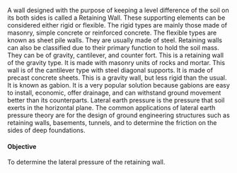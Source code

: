 A wall designed with the purpose of keeping a level difference of the soil on its both sides is called a Retaining Wall. These supporting elements can be considered either rigid or flexible. The rigid types are mainly those made of masonry, simple concrete or reinforced concrete. The flexible types are known as sheet pile walls. They are usually made of steel. Retaining walls can also be classified due to their primary function to hold the soil mass. They can be of gravity, cantilever, and counter fort. This is a retaining wall of the gravity type. It is made with masonry units of rocks and mortar. This wall is of the cantilever type with steel diagonal supports. It is made of precast concrete sheets. This is a gravity wall, but less rigid than the usual. It is known as gabion. It is a very popular solution because gabions are easy to install, economic, offer drainage, and can withstand ground movement better than its counterparts. Lateral earth pressure is the pressure that soil exerts in the horizontal plane. The common applications of lateral earth pressure theory are for the design of ground engineering structures such as retaining walls, basements, tunnels, and to determine the friction on the sides of deep foundations.


#### Objective

To determine the lateral pressure of the retaining wall.

